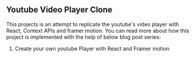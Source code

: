 ## Youtube Video Player Clone
This projects is an attempt to replicate the youtube's video player with React, Context APIs and framer motion.
You can read more about how this project is implemented with the help of below blog post series:

1. Create your own youtube Player with React and Framer motion
